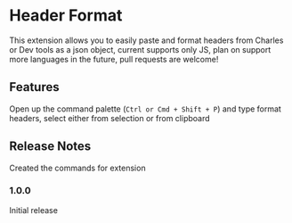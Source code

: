 # Header Format

This extension allows you to easily paste and format headers from Charles or Dev tools as a json object, current supports only JS, plan on support more languages in the future, pull requests are welcome!

## Features

Open up the command palette (`Ctrl or Cmd + Shift + P`) and type format headers, select either from selection or from clipboard

<!-- \!\[feature X\]\(images/feature-x.png\) -->

<!-- > Tip: Many popular extensions utilize animations. This is an excellent way to show off your extension! We recommend short, focused animations that are easy to follow. -->

<!-- ## Requirements

If you have any requirements or dependencies, add a section describing those and how to install and configure them. -->

<!-- ## Extension Settings

Include if your extension adds any VS Code settings through the `contributes.configuration` extension point.

For example:

This extension contributes the following settings:

* `myExtension.enable`: enable/disable this extension
* `myExtension.thing`: set to `blah` to do something

## Known Issues

Calling out known issues can help limit users opening duplicate issues against your extension. -->

## Release Notes

Created the commands for extension

### 1.0.0

Initial release

